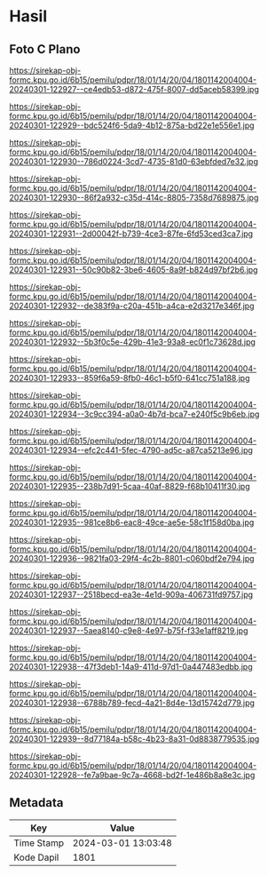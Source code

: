 # Hasil

## Foto C Plano

https://sirekap-obj-formc.kpu.go.id/6b15/pemilu/pdpr/18/01/14/20/04/1801142004004-20240301-122927--ce4edb53-d872-475f-8007-dd5aceb58399.jpg

https://sirekap-obj-formc.kpu.go.id/6b15/pemilu/pdpr/18/01/14/20/04/1801142004004-20240301-122929--bdc524f6-5da9-4b12-875a-bd22e1e556e1.jpg

https://sirekap-obj-formc.kpu.go.id/6b15/pemilu/pdpr/18/01/14/20/04/1801142004004-20240301-122930--786d0224-3cd7-4735-81d0-63ebfded7e32.jpg

https://sirekap-obj-formc.kpu.go.id/6b15/pemilu/pdpr/18/01/14/20/04/1801142004004-20240301-122930--86f2a932-c35d-414c-8805-7358d7689875.jpg

https://sirekap-obj-formc.kpu.go.id/6b15/pemilu/pdpr/18/01/14/20/04/1801142004004-20240301-122931--2d00042f-b739-4ce3-87fe-6fd53ced3ca7.jpg

https://sirekap-obj-formc.kpu.go.id/6b15/pemilu/pdpr/18/01/14/20/04/1801142004004-20240301-122931--50c90b82-3be6-4605-8a9f-b824d97bf2b6.jpg

https://sirekap-obj-formc.kpu.go.id/6b15/pemilu/pdpr/18/01/14/20/04/1801142004004-20240301-122932--de383f9a-c20a-451b-a4ca-e2d3217e346f.jpg

https://sirekap-obj-formc.kpu.go.id/6b15/pemilu/pdpr/18/01/14/20/04/1801142004004-20240301-122932--5b3f0c5e-429b-41e3-93a8-ec0f1c73628d.jpg

https://sirekap-obj-formc.kpu.go.id/6b15/pemilu/pdpr/18/01/14/20/04/1801142004004-20240301-122933--859f6a59-8fb0-46c1-b5f0-641cc751a188.jpg

https://sirekap-obj-formc.kpu.go.id/6b15/pemilu/pdpr/18/01/14/20/04/1801142004004-20240301-122934--3c9cc394-a0a0-4b7d-bca7-e240f5c9b6eb.jpg

https://sirekap-obj-formc.kpu.go.id/6b15/pemilu/pdpr/18/01/14/20/04/1801142004004-20240301-122934--efc2c441-5fec-4790-ad5c-a87ca5213e96.jpg

https://sirekap-obj-formc.kpu.go.id/6b15/pemilu/pdpr/18/01/14/20/04/1801142004004-20240301-122935--238b7d91-5caa-40af-8829-f68b10411f30.jpg

https://sirekap-obj-formc.kpu.go.id/6b15/pemilu/pdpr/18/01/14/20/04/1801142004004-20240301-122935--981ce8b6-eac8-49ce-ae5e-58c1f158d0ba.jpg

https://sirekap-obj-formc.kpu.go.id/6b15/pemilu/pdpr/18/01/14/20/04/1801142004004-20240301-122936--9821fa03-29f4-4c2b-8801-c060bdf2e794.jpg

https://sirekap-obj-formc.kpu.go.id/6b15/pemilu/pdpr/18/01/14/20/04/1801142004004-20240301-122937--2518becd-ea3e-4e1d-909a-406731fd9757.jpg

https://sirekap-obj-formc.kpu.go.id/6b15/pemilu/pdpr/18/01/14/20/04/1801142004004-20240301-122937--5aea8140-c9e8-4e97-b75f-f33e1aff8219.jpg

https://sirekap-obj-formc.kpu.go.id/6b15/pemilu/pdpr/18/01/14/20/04/1801142004004-20240301-122938--47f3deb1-14a9-411d-97d1-0a447483edbb.jpg

https://sirekap-obj-formc.kpu.go.id/6b15/pemilu/pdpr/18/01/14/20/04/1801142004004-20240301-122938--6788b789-fecd-4a21-8d4e-13d15742d779.jpg

https://sirekap-obj-formc.kpu.go.id/6b15/pemilu/pdpr/18/01/14/20/04/1801142004004-20240301-122939--8d77184a-b58c-4b23-8a31-0d8838779535.jpg

https://sirekap-obj-formc.kpu.go.id/6b15/pemilu/pdpr/18/01/14/20/04/1801142004004-20240301-122928--fe7a9bae-9c7a-4668-bd2f-1e486b8a8e3c.jpg


## Metadata

| Key        | Value               |
| ---------- | ------------------- |
| Time Stamp | 2024-03-01 13:03:48 |
| Kode Dapil | 1801                |




